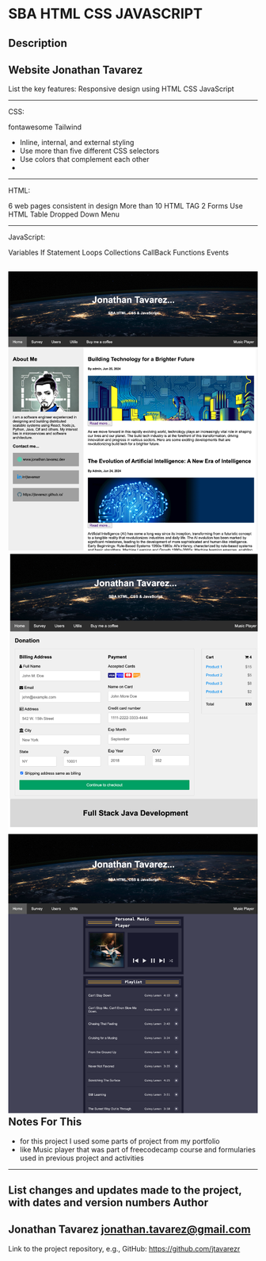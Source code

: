 SBA HTML CSS JAVASCRIPT
================
Description
---------------
Website Jonathan Tavarez
--------
List the key features:
Responsive design using 
HTML
CSS
JavaScript

-------------------
CSS:

fontawesome
Tailwind
- Inline, internal, and external styling
- Use more than five different CSS selectors
- Use colors that complement each other
- 

---------------
HTML:

6 web pages consistent in design 
More than 10 HTML TAG
2 Forms
Use HTML Table
Dropped Down Menu

---------------
JavaScript:

Variables
If Statement
Loops
Collections
CallBack Functions
Events



![alt text](/src/main/resources/static/images/img1.png)
![alt text](/src/main/resources/static/images/img2.png)
![alt text](/src/main/resources/static/images/img3.png)
Notes For This 
---------------
* for this project I used some parts of project from my portfolio
* like Music player that was part of freecodecamp course
and formularies used in previous project and activities

----------------
List changes and updates made to the project, with dates and version numbers
Author
------
Jonathan Tavarez
jonathan.tavarez@gmail.com
------------
Link to the project repository, e.g.,
GitHub: https://github.com/jtavarezr